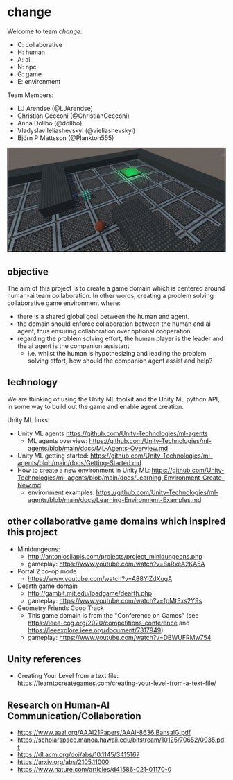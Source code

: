 # change
Welcome to team *change*:
- C: collaborative
- H: human
- A: ai
- N: npc
- G: game
- E: environment

Team Members: 
- LJ Arendse (@LJArendse)
- Christian Cecconi (@ChristianCecconi)
- Anna Dollbo (@dollbo)
- Vladyslav Ieliashevskyi (@vieliashevskyi)
- Björn P Mattsson (@Plankton555)

![change_world](change_world.png)

## objective
The aim of this project is to create a game domain which is centered around human-ai team collaboration.
In other words, creating a problem solving collaborative game environment where:
- there is a shared global goal between the human and agent.
- the domain should enforce collaboration between the human and ai agent, thus ensuring collaboration over optional cooperation
- regarding the problem solving effort, the human player is the leader and the ai agent is the companion assistant
  - i.e. whilst the human is hypothesizing and leading the problem solving effort, how should the companion agent assist and help? 

## technology
We are thinking of using the Unity ML toolkit and the Unity ML python API, in some way to build out the game and enable agent creation.

Unity ML links:
- Unity ML agents https://github.com/Unity-Technologies/ml-agents
  - ML agents overview: https://github.com/Unity-Technologies/ml-agents/blob/main/docs/ML-Agents-Overview.md
- Unity ML getting started: https://github.com/Unity-Technologies/ml-agents/blob/main/docs/Getting-Started.md
- How to create a new environment in Unity ML: https://github.com/Unity-Technologies/ml-agents/blob/main/docs/Learning-Environment-Create-New.md
  - environment examples: https://github.com/Unity-Technologies/ml-agents/blob/main/docs/Learning-Environment-Examples.md

## other collaborative game domains which inspired this project
- Minidungeons:
  - http://antoniosliapis.com/projects/project_minidungeons.php
  - gameplay: https://www.youtube.com/watch?v=8aRxeA2KA5A
- Portal 2 co-op mode
  - https://www.youtube.com/watch?v=A88YiZdXugA
- Dearth game domain
  - http://gambit.mit.edu/loadgame/dearth.php
  - gameplay: https://www.youtube.com/watch?v=fpMt3xs2Y9s
- Geometry Friends Coop Track
  - This game domain is from the "Conference on Games" (see https://ieee-cog.org/2020/competitions_conference and https://ieeexplore.ieee.org/document/7317949)
  - gameplay: https://www.youtube.com/watch?v=DBWUFRMw754

## Unity references
- Creating Your Level from a text file: https://learntocreategames.com/creating-your-level-from-a-text-file/

## Research on Human-AI Communication/Collaboration 
- https://www.aaai.org/AAAI21Papers/AAAI-8636.BansalG.pdf
- https://scholarspace.manoa.hawaii.edu/bitstream/10125/70652/0035.pdf
- https://dl.acm.org/doi/abs/10.1145/3415167
- https://arxiv.org/abs/2105.11000
- https://www.nature.com/articles/d41586-021-01170-0

